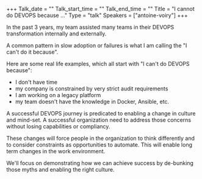 +++
Talk_date = ""
Talk_start_time = ""
Talk_end_time = ""
Title = "I cannot do DEVOPS because ..."
Type = "talk"
Speakers = ["antoine-voiry"]
+++

<p>In the past 3 years, my team assisted many teams in their DEVOPS transformation internally and externally.</p>

<p>A common pattern in slow adoption or failures is what I am calling the "I can't do it because".</p>

<p>Here are some real life examples, which all start with "I can't do DEVOPS because":</p>
<ul>
  <li>I don't have time</li>
  <li>my company is constrained by very strict audit requirements</li>
  <li>I am working on a legacy platform</li>
  <li>my team doesn't have the knowledge in Docker, Ansible, etc.</li>
</ul>
<p>A successful DEVOPS journey is predicated to enabling a change in culture and mind-set. A successful organization need to address those concerns without losing capabilities or compliancy.</p>

<p>These changes will force people in the organization to think differently and to consider constraints as opportunities to automate. This will enable long term changes in the work environment.</p>

<p>We'll focus on demonstrating how we can achieve success by de-bunking those myths and enabling the right culture.</p>
